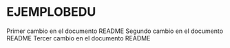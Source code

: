 # EJEMPLOBEDU
Primer cambio en el documento README
Segundo cambio en el documento README
Tercer cambio en el documento README